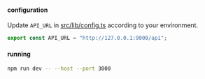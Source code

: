 #### configuration

Update `API_URL` in [src/lib/config.ts](/ui/src/lib/config.ts) according to your
environment.

```javascript
export const API_URL = "http://127.0.0.1:9000/api";
```

#### running

```bash
npm run dev -- --host --port 3000
```
